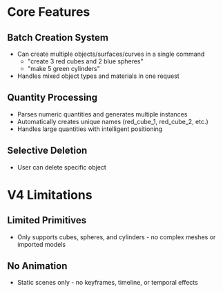 # Core Features

## Batch Creation System
- Can create multiple objects/surfaces/curves in a single command
  - "create 3 red cubes and 2 blue spheres"
  - "make 5 green cylinders"
- Handles mixed object types and materials in one request

## Quantity Processing
- Parses numeric quantities and generates multiple instances
- Automatically creates unique names (red_cube_1, red_cube_2, etc.)
- Handles large quantities with intelligent positioning

## Selective Deletion
- User can delete specific object

# V4 Limitations

## Limited Primitives
- Only supports cubes, spheres, and cylinders - no complex meshes or imported models

## No Animation
- Static scenes only - no keyframes, timeline, or temporal effects